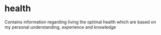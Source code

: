 # health
Contains information regarding living the optimal health which are based on my personal understanding, experience and knowledge
